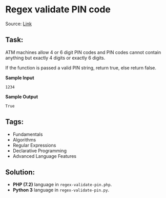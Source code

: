 # Regex validate PIN code

Source: [Link](https://www.codewars.com/kata/regex-validate-pin-code/python)

## Task:

ATM machines allow 4 or 6 digit PIN codes and PIN codes cannot contain anything but exactly 4 digits or exactly 6 digits.

If the function is passed a valid PIN string, return true, else return false.

**Sample Input**
```
1234
```

**Sample Output**
```
True
```

## Tags:

* Fundamentals
* Algorithms
* Regular Expressions
* Declarative Programming
* Advanced Language Features

## Solution:

* **PHP (7.2)** language in `regex-validate-pin.php`.
* **Python 3** language in `regex-validate-pin.py`.